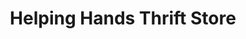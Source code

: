 ---
title: "Helping Hands Thrift Store"
url: /crestview/helping-hands-thrift-store/
shop: charity
---